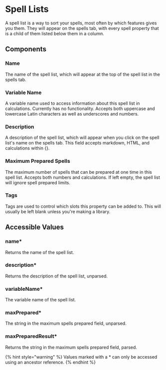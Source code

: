 # Spell Lists

A spell list is a way to sort your spells, most often by which features gives you them. They will appear on the spells tab, with every spell property that is a child of them listed below them in a column.

## Components

### Name

The name of the spell list, which will appear at the top of the spell list in the spells tab.

### Variable Name

A variable name used to access information about this spell list in calculations. Currently has no functionality. Accepts both uppercase and lowercase Latin characters as well as underscores and numbers.

### Description

A description of the spell list, which will appear when you click on the spell list's name on the spells tab. This field accepts markdown, HTML, and calculations within {}.

### Maximum Prepared Spells

The maximum number of spells that can be prepared at one time in this spell list. Accepts both numbers and calculations. If left empty, the spell list will ignore spell prepared limits.

### Tags

Tags are used to control which slots this property can be added to. This will usually be left blank unless you're making a library.

## Accessible Values

### name\*

Returns the name of the spell list.

### description\*

Returns the description of the spell list, unparsed.

### variableName\*

The variable name of the spell list.

### maxPrepared\*

The string in the maximum spells prepared field, unparsed.

### maxPreparedResult\*

Returns the string in the maximum spells prepared field, parsed.

{% hint style="warning" %} Values marked with a \* can only be accessed using an ancestor reference. {% endhint %}
